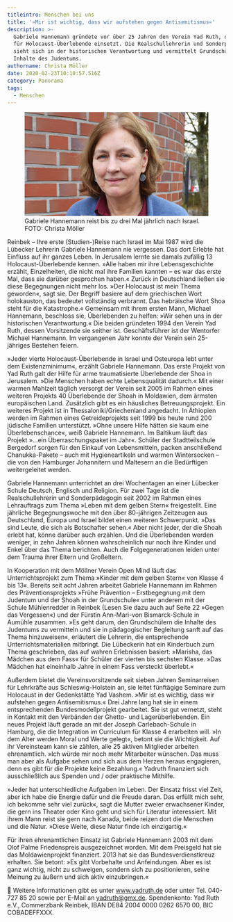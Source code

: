 ```yaml
---
titleintro: Menschen bei uns
title: '»Mir ist wichtig, dass wir aufstehen gegen Antisemitismus«'
description: >-
  Gabriele Hannemann gründete vor über 25 Jahren den Verein Yad Ruth, der sich
  für Holocaust-Überlebende einsetzt. Die Realschullehrerin und Sonderpädagogin
  sieht sich in der historischen Verantwortung und vermittelt Grundschülern die
  Inhalte des Judentums.
authorname: Christa Möller
date: 2020-02-23T10:10:57.516Z
category: Panorama
tags:
  - Menschen
---
```

<figure>
  <img src="/static/media/2020-gabriele-hannemann.jpg">
  <figcaption>
Gabriele Hannemann reist bis zu drei Mal jährlich nach Israel. FOTO: Christa Möller  
   
  </figcaption>
</figure>


Reinbek – Ihre erste (Studien-)Reise nach Israel im Mai 1987 wird die Lübecker Lehrerin Gabriele Hannemann nie vergessen. Das dort Erlebte hat Einfluss auf ihr ganzes Leben. In Jerusalem lernte sie damals zufällig 13 Holocaust-Überlebende kennen. »Alle haben mir ihre Lebensgeschichte erzählt, Einzelheiten, die nicht mal ihre Familien kannten – es war das erste Mal, dass sie darüber gesprochen haben.« Zurück in Deutschland ließen sie diese Begegnungen nicht mehr los. »Der Holocaust ist mein Thema geworden«, sagt sie. Der Begriff basiere auf dem griechischen Wort holokauston, das bedeutet vollständig verbrannt. Das hebräische Wort Shoa steht für die Katastrophe.« Gemeinsam mit ihrem ersten Mann, Michael Hannemann, beschloss sie, Überlebenden zu helfen: »Wir sehen uns in der historischen Verantwortung.« Die beiden gründeten 1994 den Verein Yad Ruth, dessen Vorsitzende sie seither ist. Geschäftsführer ist der Wentorfer Michael Hannemann. Im vergangenen Jahr konnte der Verein sein 25-jähriges Bestehen feiern. 

»Jeder vierte Holocaust-Überlebende in Israel und Osteuropa lebt unter dem Existenzminimum«, erzählt Gabriele Hannemann. Das erste Projekt von Yad Ruth galt der Hilfe für arme traumatisierte Überlebende der Shoa in Jerusalem. »Die Menschen haben echte Lebensqualität dadurch.« Mit einer warmen Mahlzeit täglich versorgt der Verein seit 2005 im Rahmen eines weiteren Projekts 40 Überlebende der Shoah in Moldawien, dem ärmsten europäischen Land. Zusätzlich gibt es ein häusliches Betreuungsprojekt. Ein weiteres Projekt ist in Thessaloniki/Griechenland angedacht. In Äthiopien werden im Rahmen eines Getreideprojekts seit 1999 bis heute rund 200 jüdische Familien unterstützt. »Ohne unsere Hilfe hätten sie kaum eine Überlebenschance«, weiß Gabriele Hannemann. Im Baltikum läuft das Projekt »…ein Überraschungspaket im Jahr«. Schüler der Stadtteilschule Bergedorf sorgen für den Einkauf von Lebensmitteln, packen anschließend Chanukka-Pakete – auch mit Hygieneartikeln und warmen Wintersocken – die von den Hamburger Johannitern und Maltesern an die Bedürftigen weitergeleitet werden. 


Gabriele Hannemann unterrichtet an drei Wochentagen an einer Lübecker Schule Deutsch, Englisch und Religion. Für zwei Tage ist die Realschullehrerin und Sonderpädagogin seit 2002 im Rahmen eines Lehrauftrags zum Thema »Leben mit dem gelben Stern« freigestellt. Eine jährliche Begegnungswoche mit den über 80-jährigen Zeitzeugen aus Deutschland, Europa und Israel bildet einen weiteren Schwerpunkt. »Das sind Leute, die sich als Botschafter sehen.« Aber nicht jeder, der die Shoah erlebt hat, könne darüber auch erzählen. Und die Überlebenden werden weniger, in zehn Jahren können wahrscheinlich nur noch ihre Kinder und Enkel über das Thema berichten. Auch die Folgegenerationen leiden unter dem Trauma ihrer Eltern und Großeltern. 


In Kooperation mit dem Möllner Verein Open Mind läuft das Unterrichtsprojekt zum Thema »Kinder mit dem gelben Stern« von Klasse 4 bis 13«. Bereits seit acht Jahren arbeitet Gabriele Hannemann im Rahmen des Präventionsprojekts »Frühe Prävention – Erstbegegnung mit dem Judentum und der Shoah in der Grundschule« unter anderem mit der Schule Mühlenredder in Reinbek (Lesen Sie dazu auch auf Seite 22 »Gegen das Vergessen«) und der Fürstin Ann-Mari-von Bismarck-Schule in Aumühle zusammen. »Es geht darum, den Grundschülern die Inhalte des Judentums zu vermitteln und sie in pädagogischer Begleitung sanft auf das Thema hinzuweisen«, erläutert die Lehrerin, die entsprechende Unterrichtsmaterialien mitbringt. Die Lübeckerin hat ein Kinderbuch zum Thema geschrieben, das auf wahren Erlebnissen basiert: »Marisha, das Mädchen aus dem Fass« für Schüler der vierten bis sechsten Klasse. »Das Mädchen hat eineinhalb Jahre in einem Fass versteckt überlebt.« 

Außerdem bietet die Vereinsvorsitzende seit sieben Jahren Seminarreisen für Lehrkräfte aus Schleswig-Holstein an, sie leitet fünftägige Seminare zum Holocaust in der Gedenkstätte Yad Vashem. »Mir ist es wichtig, dass wir aufstehen gegen Antisemitismus.« Drei Jahre lang hat sie in einem entsprechenden Bundesmodellprojekt gearbeitet. Sie ist gut vernetzt, steht in Kontakt mit den Verbänden der Ghetto- und Lagerüberlebenden. Ein neues Projekt läuft gerade an mit der Joseph Carlebach-Schule in Hamburg, die die Integration im Curriculum für Klasse 4 erarbeiten will. »In dem Alter werden Moral und Werte gelegt«, betont sie die Wichtigkeit. Auf ihr Vereinsteam kann sie zählen, alle 25 aktiven Mitglieder arbeiten ehrenamtlich. »Ich würde mir noch mehr Mitarbeiter wünschen. Das muss man aber als Aufgabe sehen und sich aus dem Herzen heraus engagieren, denn es gibt für die Projekte keine Bezahlung.« Yadruth finanziert sich ausschließlich aus Spenden und / oder praktische Mithilfe. 

»Jeder hat unterschiedliche Aufgaben im Leben. Der Einsatz frisst viel Zeit, aber ich habe die Energie dafür und die Freude daran. Das erfüllt mich sehr, ich bekomme sehr viel zurück«, sagt die Mutter zweier erwachsener Kinder, die gern ins Theater oder Kino geht und sich für Literatur interessiert. Mit ihrem Mann reist sie gern nach Kanada, beide reizen dort die Menschen und die Natur. »Diese Weite, diese Natur finde ich einzigartig.« 

Für ihren ehrenamtlichen Einsatz ist Gabriele Hannemann 2003 mit dem Olof Palme Friedenspreis ausgezeichnet worden. Mit dem Preisgeld hat sie das Moldawienprojekt finanziert. 2013 hat sie das Bundesverdienstkreuz erhalten. Sie betont: »Es gibt Vorbehalte und Anfeindungen. Aber es ist ganz wichtig, nicht zu schweigen, sondern sich zu positionieren, seine Meinung zu äußern und sich aktiv einzubringen.«


Weitere Informationen gibt es unter www.yadruth.de oder unter Tel. 040-727 85 20 sowie per E-Mail an yadruth@gmx.de. Spendenkonto: Yad Ruth e.V., Commerzbank Reinbek, IBAN DE84 2004 0000 0262 6570 00, BIC COBADEFFXXX.
